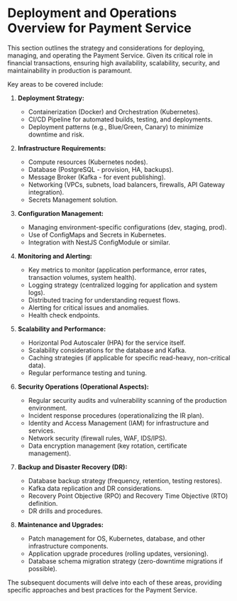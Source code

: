 # Deployment and Operations Overview for Payment Service

This section outlines the strategy and considerations for deploying, managing, and operating the Payment Service. Given its critical role in financial transactions, ensuring high availability, scalability, security, and maintainability in production is paramount.

Key areas to be covered include:

1.  **Deployment Strategy:**
    *   Containerization (Docker) and Orchestration (Kubernetes).
    *   CI/CD Pipeline for automated builds, testing, and deployments.
    *   Deployment patterns (e.g., Blue/Green, Canary) to minimize downtime and risk.

2.  **Infrastructure Requirements:**
    *   Compute resources (Kubernetes nodes).
    *   Database (PostgreSQL - provision, HA, backups).
    *   Message Broker (Kafka - for event publishing).
    *   Networking (VPCs, subnets, load balancers, firewalls, API Gateway integration).
    *   Secrets Management solution.

3.  **Configuration Management:**
    *   Managing environment-specific configurations (dev, staging, prod).
    *   Use of ConfigMaps and Secrets in Kubernetes.
    *   Integration with NestJS ConfigModule or similar.

4.  **Monitoring and Alerting:**
    *   Key metrics to monitor (application performance, error rates, transaction volumes, system health).
    *   Logging strategy (centralized logging for application and system logs).
    *   Distributed tracing for understanding request flows.
    *   Alerting for critical issues and anomalies.
    *   Health check endpoints.

5.  **Scalability and Performance:**
    *   Horizontal Pod Autoscaler (HPA) for the service itself.
    *   Scalability considerations for the database and Kafka.
    *   Caching strategies (if applicable for specific read-heavy, non-critical data).
    *   Regular performance testing and tuning.

6.  **Security Operations (Operational Aspects):**
    *   Regular security audits and vulnerability scanning of the production environment.
    *   Incident response procedures (operationalizing the IR plan).
    *   Identity and Access Management (IAM) for infrastructure and services.
    *   Network security (firewall rules, WAF, IDS/IPS).
    *   Data encryption management (key rotation, certificate management).

7.  **Backup and Disaster Recovery (DR):**
    *   Database backup strategy (frequency, retention, testing restores).
    *   Kafka data replication and DR considerations.
    *   Recovery Point Objective (RPO) and Recovery Time Objective (RTO) definition.
    *   DR drills and procedures.

8.  **Maintenance and Upgrades:**
    *   Patch management for OS, Kubernetes, database, and other infrastructure components.
    *   Application upgrade procedures (rolling updates, versioning).
    *   Database schema migration strategy (zero-downtime migrations if possible).

The subsequent documents will delve into each of these areas, providing specific approaches and best practices for the Payment Service.